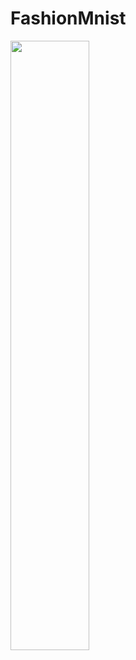 # FashionMnist

<img src="https://github.com/syoung7388/FashionMnist/blob/main/%EB%AA%A8%EB%8D%B8%EB%A7%81.drawio" width="50%" height="50%">
 
